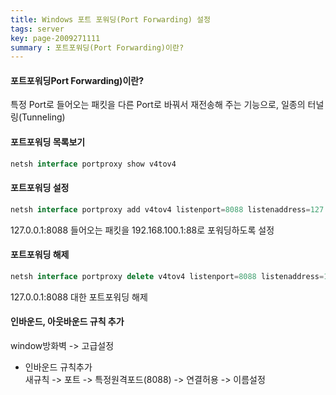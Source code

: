 ```yaml
---
title: Windows 포트 포워딩(Port Forwarding) 설정
tags: server
key: page-2009271111
summary : 포트포워딩(Port Forwarding)이란?
---
```


#### 포트포워딩Port Forwarding)이란?
특정 Port로 들어오는 패킷을 다른 Port로 바꿔서 재전송해 주는 기능으로, 일종의 터널링(Tunneling)

#### 포트포워딩 목록보기
```javascript
netsh interface portproxy show v4tov4
```
#### 포트포워딩 설정
```javascript
netsh interface portproxy add v4tov4 listenport=8088 listenaddress=127.0.0.1 connectport=88 connectaddress=192.168.100.1
```
127.0.0.1:8088 들어오는 패킷을 192.168.100.1:88로 포워딩하도록 설정

#### 포트포워딩 해제
```javascript
netsh interface portproxy delete v4tov4 listenport=8088 listenaddress=127.0.0.1
```
127.0.0.1:8088 대한 포트포워딩 해제

#### 인바운드, 아웃바운드 규칙 추가
window방화벽 -> 고급설정
* 인바운드 규칙추가 <br>
새규칙 -> 포트 -> 특정원격포드(8088) -> 연결허용 -> 이름설정
